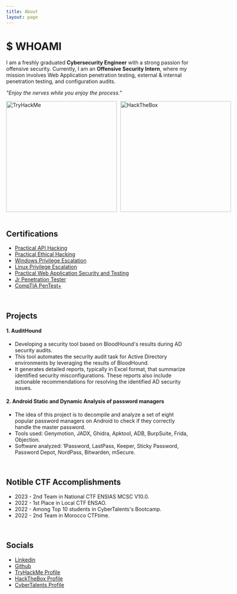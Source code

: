 ```yaml
---
title: About
layout: page
---
```


# $ WHOAMI

<p>I am a freshly graduated <strong>Cybersecurity Engineer</strong> with a strong passion for offensive security. Currently, I am an <strong>Offensive Security Intern</strong>, where my mission involves Web Application penetration testing, external & internal penetration testing, and configuration audits.</p>

<p><i>"Enjoy the nerves while you enjoy the process."</i></p>

<div style="display: flex;">
    <img src="https://tryhackme-badges.s3.amazonaws.com/H3lli0t.png" alt="TryHackMe" style="width: 300px; height: auto; margin-right: 10px;">
    <img src="https://www.hackthebox.eu/badge/image/859520" alt="HackTheBox" style="width: 300px; height: auto;">
</div>

<br/>

<h2>Certifications</h2>

<ul class="skill-list">
	<li><a href="https://www.credential.net/b7e3e0ab-ac1c-403e-8806-b1913e73470f?username=hichamouardi">Practical API Hacking</a></li>
	<li><a href="https://www.credential.net/38e45fd9-dbc2-44ef-9e33-ed6560e28fc4?username=hichamouardi">Practical Ethical Hacking</a></li>
	<li><a href="https://www.credential.net/31b50bc6-d414-4dd9-8a57-0c99487b14c8?username=hichamouardi">Windows Privilege Escalation</a></li>
	<li><a href="https://www.credential.net/400c4ad5-4c01-4b4a-adb2-3545fd7a662f?username=hichamouardi">Linux Privilege Escalation</a></li>
	<li><a href="https://www.credential.net/8eb4b685-118e-4b0a-bce3-e5a53b32695b?username=hichamouardi">Practical Web Application Security and Testing</a></li>
	<li><a href="https://tryhackme-certificates.s3-eu-west-1.amazonaws.com/THM-6QRZFTUM2M.png">Jr Penetration Tester</a></li>
	<li><a href="https://tryhackme-certificates.s3-eu-west-1.amazonaws.com/THM-49GKDD3PL8.png">CompTIA PenTest+</a></li>
</ul>

<br/>

<h2>Projects</h2>

#### 1. AuditHound
- Developing a security tool based on BloodHound's results during AD security audits.
- This tool automates the security audit task for Active Directory environments by leveraging the results of BloodHound.
- It generates detailed reports, typically in Excel format, that summarize identified security misconfigurations. These reports also include actionable recommendations for resolving the identified AD security issues.

#### 2. Android Static and Dynamic Analysis of password managers
- The idea of this project is to decompile and analyze a set of eight popular password managers on Android to check if they correctly handle the master password.
- Tools used: Genymotion, JADX, Ghidra, Apktool, ADB, BurpSuite, Frida, Objection.
- Software analyzed: 1Password, LastPass, Keeper, Sticky Password, Password Depot, NordPass, Bitwarden, mSecure.

<br/>

<h2>Notible CTF Accomplishments</h2>

<ul>
	<li>2023 - 2nd Team in National CTF ENSIAS MCSC V10.0.</li>
	<li>2022 - 1st Place in Local CTF ENSAO.</li>
	<li>2022 - Among Top 10 students in CyberTalents's Bootcamp.</li>
	<li>2022 - 2nd Team in Morocco CTFtime.</li>
</ul>

<br/>

<h2>Socials</h2>
<ul class="skill-list">
	<li><a href="https://www.linkedin.com/in/hichamouardi">Linkedin</a></li>
	<li><a href="https://github.com/H3lli0t">Github</a></li>
	<li><a href="https://tryhackme.com/p/H3lli0t">TryHackMe Profile</a></li>
	<li><a href="https://app.hackthebox.com/users/859520">HackTheBox Profile</a></li>
	<li><a href="https://cybertalents.com/members/H3lli0t/profile">CyberTalents Profile</a></li>
</ul>

